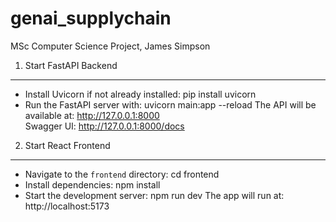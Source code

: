 # genai_supplychain
MSc Computer Science Project, James Simpson

1) Start FastAPI Backend
------------------------

- Install Uvicorn if not already installed:
    pip install uvicorn
- Run the FastAPI server with:
    uvicorn main:app --reload
  The API will be available at: http://127.0.0.1:8000  
  Swagger UI: http://127.0.0.1:8000/docs


2) Start React Frontend
------------------------

- Navigate to the `frontend` directory:
    cd frontend
- Install dependencies:
    npm install
- Start the development server:
    npm run dev
  The app will run at: http://localhost:5173